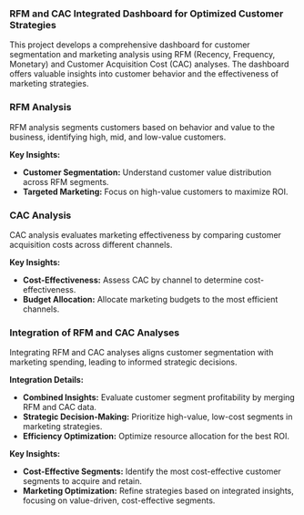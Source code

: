 ### RFM and CAC Integrated Dashboard for Optimized Customer Strategies
This project develops a comprehensive dashboard for customer segmentation and marketing analysis using RFM (Recency, Frequency, Monetary) and Customer Acquisition Cost (CAC) analyses. The dashboard offers valuable insights into customer behavior and the effectiveness of marketing strategies.

### RFM Analysis
RFM analysis segments customers based on behavior and value to the business, identifying high, mid, and low-value customers.

**Key Insights:**
- **Customer Segmentation:** Understand customer value distribution across RFM segments.
- **Targeted Marketing:** Focus on high-value customers to maximize ROI.

### CAC Analysis
CAC analysis evaluates marketing effectiveness by comparing customer acquisition costs across different channels.

**Key Insights:**
- **Cost-Effectiveness:** Assess CAC by channel to determine cost-effectiveness.
- **Budget Allocation:** Allocate marketing budgets to the most efficient channels.

### Integration of RFM and CAC Analyses
Integrating RFM and CAC analyses aligns customer segmentation with marketing spending, leading to informed strategic decisions.

**Integration Details:**
- **Combined Insights:** Evaluate customer segment profitability by merging RFM and CAC data.
- **Strategic Decision-Making:** Prioritize high-value, low-cost segments in marketing strategies.
- **Efficiency Optimization:** Optimize resource allocation for the best ROI.

**Key Insights:**
- **Cost-Effective Segments:** Identify the most cost-effective customer segments to acquire and retain.
- **Marketing Optimization:** Refine strategies based on integrated insights, focusing on value-driven, cost-effective segments.
